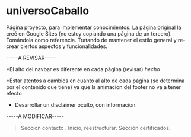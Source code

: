 # universoCaballo

Página proyecto, para implementar conocimientos. 
[La página original](https://www.universocaballo.com/) la creé en Google Sites (no estoy copiando una página de un tercero). Tomándola como referencia. Tratando de mantener el estilo general y re-crear ciertos aspectos y funcionalidades.





-----A REVISAR-----

*El alto del navbar es diferente en cada página (revisar)  *hecho*

*Estar atentos a cambios en cuanto al alto de cada página (se determina por el contenido que tiene) ya que la animacion del footer no va a tener efecto

+ Desarrollar un disclaimer oculto, con informacion.


-----A MODIFICAR-----

> Seccion contacto .
> Inicio, reestructurar.
> Sección certificados.



